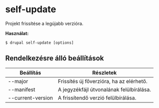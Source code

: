 # self-update
Projekt frissítése a legújabb verzióra.

**Használat:**
```
$ drupal self-update [options] 
```

## Rendelkezésre álló beállítások
Beállítás | Részletek
-------|-------------
--major | Frissítés új főverzióra, ha az elérhető.
--manifest | A jegyzékfájl útvonalának felülbírálása.
--current-version | A frissítendő verzió felülbírálása.
